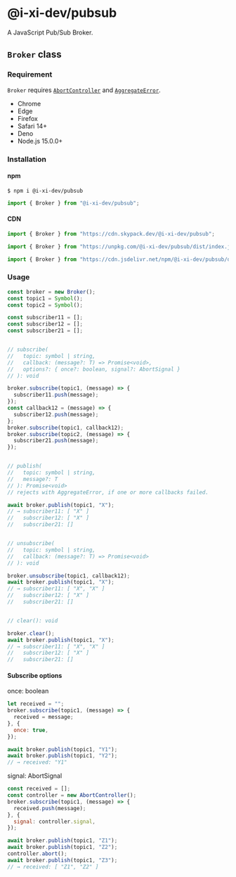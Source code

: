 # @i-xi-dev/pubsub

A JavaScript Pub/Sub Broker.


## `Broker` class

### Requirement
`Broker` requires [`AbortController`](https://developer.mozilla.org/en-US/docs/Web/API/AbortController) and [`AggregateError`](https://developer.mozilla.org/en-US/docs/Web/JavaScript/Reference/Global_Objects/AggregateError).

- Chrome
- Edge
- Firefox
- Safari 14+
- Deno
- Node.js 15.0.0+


### Installation

#### npm

```console
$ npm i @i-xi-dev/pubsub
```

```javascript
import { Broker } from "@i-xi-dev/pubsub";
```

#### CDN

```javascript
import { Broker } from "https://cdn.skypack.dev/@i-xi-dev/pubsub";
```

```javascript
import { Broker } from "https://unpkg.com/@i-xi-dev/pubsub/dist/index.js";
```

```javascript
import { Broker } from "https://cdn.jsdelivr.net/npm/@i-xi-dev/pubsub/dist/index.js";
```


### Usage

```javascript
const broker = new Broker();
const topic1 = Symbol();
const topic2 = Symbol();

const subscriber11 = [];
const subscriber12 = [];
const subscriber21 = [];


// subscribe(
//   topic: symbol | string,
//   callback: (message?: T) => Promise<void>,
//   options?: { once?: boolean, signal?: AbortSignal }
// ): void

broker.subscribe(topic1, (message) => {
  subscriber11.push(message);
});
const callback12 = (message) => {
  subscriber12.push(message);
};
broker.subscribe(topic1, callback12);
broker.subscribe(topic2, (message) => {
  subscriber21.push(message);
});


// publish(
//   topic: symbol | string,
//   message?: T
// ): Promise<void>
// rejects with AggregateError, if one or more callbacks failed.

await broker.publish(topic1, "X");
// → subscriber11: [ "X" ]
//   subscriber12: [ "X" ]
//   subscriber21: []


// unsubscribe(
//   topic: symbol | string,
//   callback: (message?: T) => Promise<void>
// ): void

broker.unsubscribe(topic1, callback12);
await broker.publish(topic1, "X");
// → subscriber11: [ "X", "X" ]
//   subscriber12: [ "X" ]
//   subscriber21: []


// clear(): void

broker.clear();
await broker.publish(topic1, "X");
// → subscriber11: [ "X", "X" ]
//   subscriber12: [ "X" ]
//   subscriber21: []

```

#### Subscribe options

once: boolean
```javascript
let received = "";
broker.subscribe(topic1, (message) => {
  received = message;
}, {
  once: true,
});

await broker.publish(topic1, "Y1");
await broker.publish(topic1, "Y2");
// → received: "Y1"
```

signal: AbortSignal
```javascript
const received = [];
const controller = new AbortController();
broker.subscribe(topic1, (message) => {
  received.push(message);
}, {
  signal: controller.signal,
});

await broker.publish(topic1, "Z1");
await broker.publish(topic1, "Z2");
controller.abort();
await broker.publish(topic1, "Z3");
// → received: [ "Z1", "Z2" ]
```
